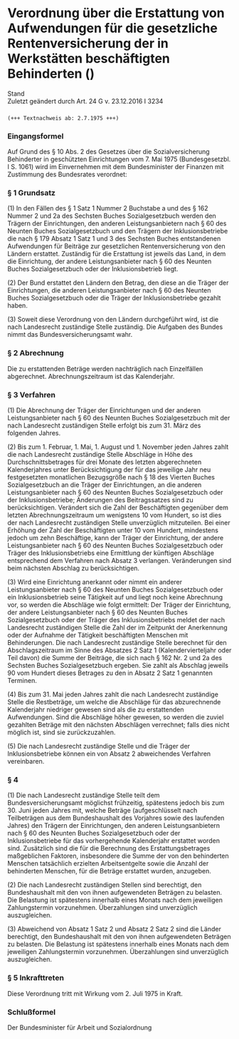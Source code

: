 Verordnung über die Erstattung von Aufwendungen für die gesetzliche Rentenversicherung der in Werkstätten beschäftigten Behinderten ()
======================================================================================================================================

Stand  
Zuletzt geändert durch Art. 24 G v. 23.12.2016 I 3234

### 

```
(+++ Textnachweis ab: 2.7.1975 +++)
```

### Eingangsformel

Auf Grund des § 10 Abs. 2 des Gesetzes über die Sozialversicherung Behinderter in geschützten Einrichtungen vom 7. Mai 1975 (Bundesgesetzbl. I S. 1061) wird im Einvernehmen mit dem Bundesminister der Finanzen mit Zustimmung des Bundesrates verordnet:

### § 1 Grundsatz

(1) In den Fällen des § 1 Satz 1 Nummer 2 Buchstabe a und des § 162 Nummer 2 und 2a des Sechsten Buches Sozialgesetzbuch werden den Trägern der Einrichtungen, den anderen Leistungsanbietern nach § 60 des Neunten Buches Sozialgesetzbuch und den Trägern der Inklusionsbetriebe die nach § 179 Absatz 1 Satz 1 und 3 des Sechsten Buches entstandenen Aufwendungen für Beiträge zur gesetzlichen Rentenversicherung von den Ländern erstattet. Zuständig für die Erstattung ist jeweils das Land, in dem die Einrichtung, der andere Leistungsanbieter nach § 60 des Neunten Buches Sozialgesetzbuch oder der Inklusionsbetrieb liegt.

(2) Der Bund erstattet den Ländern den Betrag, den diese an die Träger der Einrichtungen, die anderen Leistungsanbieter nach § 60 des Neunten Buches Sozialgesetzbuch oder die Träger der Inklusionsbetriebe gezahlt haben.

(3) Soweit diese Verordnung von den Ländern durchgeführt wird, ist die nach Landesrecht zuständige Stelle zuständig. Die Aufgaben des Bundes nimmt das Bundesversicherungsamt wahr.

### § 2 Abrechnung

Die zu erstattenden Beträge werden nachträglich nach Einzelfällen abgerechnet. Abrechnungszeitraum ist das Kalenderjahr.

### § 3 Verfahren

(1) Die Abrechnung der Träger der Einrichtungen und der anderen Leistungsanbieter nach § 60 des Neunten Buches Sozialgesetzbuch mit der nach Landesrecht zuständigen Stelle erfolgt bis zum 31. März des folgenden Jahres.

(2) Bis zum 1. Februar, 1. Mai, 1. August und 1. November jeden Jahres zahlt die nach Landesrecht zuständige Stelle Abschläge in Höhe des Durchschnittsbetrages für drei Monate des letzten abgerechneten Kalenderjahres unter Berücksichtigung der für das jeweilige Jahr neu festgesetzten monatlichen Bezugsgröße nach § 18 des Vierten Buches Sozialgesetzbuch an die Träger der Einrichtungen, an die anderen Leistungsanbieter nach § 60 des Neunten Buches Sozialgesetzbuch oder der Inklusionsbetriebe; Änderungen des Beitragssatzes sind zu berücksichtigen. Verändert sich die Zahl der Beschäftigten gegenüber dem letzten Abrechnungszeitraum um wenigstens 10 vom Hundert, so ist dies der nach Landesrecht zuständigen Stelle unverzüglich mitzuteilen. Bei einer Erhöhung der Zahl der Beschäftigten unter 10 vom Hundert, mindestens jedoch um zehn Beschäftige, kann der Träger der Einrichtung, der andere Leistungsanbieter nach § 60 des Neunten Buches Sozialgesetzbuch oder Träger des Inklusionsbetriebs eine Ermittlung der künftigen Abschläge entsprechend dem Verfahren nach Absatz 3 verlangen. Veränderungen sind beim nächsten Abschlag zu berücksichtigen.

(3) Wird eine Einrichtung anerkannt oder nimmt ein anderer Leistungsanbieter nach § 60 des Neunten Buches Sozialgesetzbuch oder ein Inklusionsbetrieb seine Tätigkeit auf und liegt noch keine Abrechnung vor, so werden die Abschläge wie folgt ermittelt: Der Träger der Einrichtung, der andere Leistungsanbieter nach § 60 des Neunten Buches Sozialgesetzbuch oder der Träger des Inklusionsbetriebs meldet der nach Landesrecht zuständigen Stelle die Zahl der im Zeitpunkt der Anerkennung oder der Aufnahme der Tätigkeit beschäftigten Menschen mit Behinderungen. Die nach Landesrecht zuständige Stelle berechnet für den Abschlagszeitraum im Sinne des Absatzes 2 Satz 1 (Kalendervierteljahr oder Teil davon) die Summe der Beiträge, die sich nach § 162 Nr. 2 und 2a des Sechsten Buches Sozialgesetzbuch ergeben. Sie zahlt als Abschlag jeweils 90 vom Hundert dieses Betrages zu den in Absatz 2 Satz 1 genannten Terminen.

(4) Bis zum 31. Mai jeden Jahres zahlt die nach Landesrecht zuständige Stelle die Restbeträge, um welche die Abschläge für das abzurechnende Kalenderjahr niedriger gewesen sind als die zu erstattenden Aufwendungen. Sind die Abschläge höher gewesen, so werden die zuviel gezahlten Beträge mit den nächsten Abschlägen verrechnet; falls dies nicht möglich ist, sind sie zurückzuzahlen.

(5) Die nach Landesrecht zuständige Stelle und die Träger der Inklusionsbetriebe können ein von Absatz 2 abweichendes Verfahren vereinbaren.

### § 4

(1) Die nach Landesrecht zuständige Stelle teilt dem Bundesversicherungsamt möglichst frühzeitig, spätestens jedoch bis zum 30. Juni jeden Jahres mit, welche Beträge (aufgeschlüsselt nach Teilbeträgen aus dem Bundeshaushalt des Vorjahres sowie des laufenden Jahres) den Trägern der Einrichtungen, den anderen Leistungsanbietern nach § 60 des Neunten Buches Sozialgesetzbuch oder der Inklusionsbetriebe für das vorhergehende Kalenderjahr erstattet worden sind. Zusätzlich sind die für die Berechnung des Erstattungsbetrages maßgeblichen Faktoren, insbesondere die Summe der von den behinderten Menschen tatsächlich erzielten Arbeitsentgelte sowie die Anzahl der behinderten Menschen, für die Beträge erstattet wurden, anzugeben.

(2) Die nach Landesrecht zuständigen Stellen sind berechtigt, den Bundeshaushalt mit den von ihnen aufgewendeten Beträgen zu belasten. Die Belastung ist spätestens innerhalb eines Monats nach dem jeweiligen Zahlungstermin vorzunehmen. Überzahlungen sind unverzüglich auszugleichen.

(3) Abweichend von Absatz 1 Satz 2 und Absatz 2 Satz 2 sind die Länder berechtigt, den Bundeshaushalt mit den von ihnen aufgewendeten Beträgen zu belasten. Die Belastung ist spätestens innerhalb eines Monats nach dem jeweiligen Zahlungstermin vorzunehmen. Überzahlungen sind unverzüglich auszugleichen.

### § 5 Inkrafttreten

Diese Verordnung tritt mit Wirkung vom 2. Juli 1975 in Kraft.

### Schlußformel

Der Bundesminister für Arbeit und Sozialordnung

